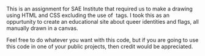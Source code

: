This is an assignment for SAE Institute that required us to make a drawing using HTML and CSS excluding the use of <img> tags. I took this as an oppurtunity to create an educational site about queer identities and flags, all manually drawn in a canvas.

Feel free to do whatever you want with this code, but if you are going to use this code in one of your public projects, then credit would be appreciated.
